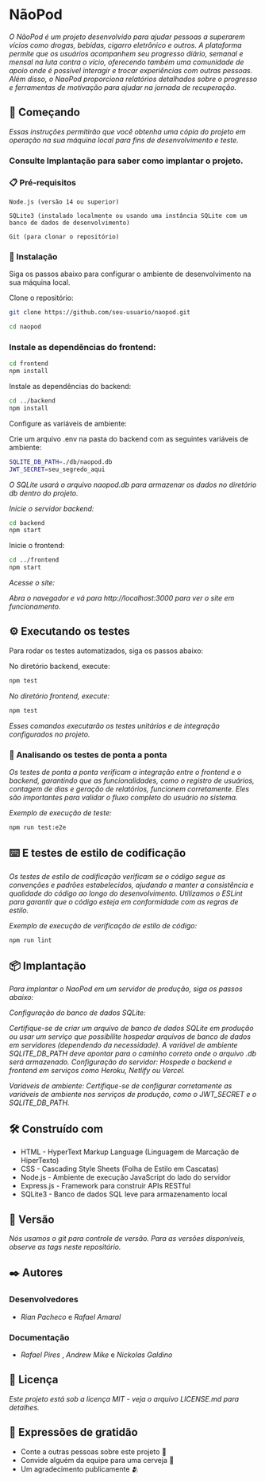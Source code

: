 # NãoPod
*O NãoPod é um projeto desenvolvido para ajudar pessoas a superarem vícios como drogas, bebidas, cigarro eletrônico e outros. A plataforma permite que os usuários acompanhem seu progresso diário, semanal e mensal na luta contra o vício, oferecendo também uma comunidade de apoio onde é possível interagir e trocar experiências com outras pessoas. Além disso, o NaoPod proporciona relatórios detalhados sobre o progresso e ferramentas de motivação para ajudar na jornada de recuperação.*

## 🚀 Começando
*Essas instruções permitirão que você obtenha uma cópia do projeto em operação na sua máquina local para fins de desenvolvimento e teste.*

### Consulte Implantação para saber como implantar o projeto.

### 📋 Pré-requisitos
```
Node.js (versão 14 ou superior)
```

```
SQLite3 (instalado localmente ou usando uma instância SQLite com um banco de dados de desenvolvimento)
```

```
Git (para clonar o repositório)
```

### 🔧 Instalação
Siga os passos abaixo para configurar o ambiente de desenvolvimento na sua máquina local.

Clone o repositório:

``` bash
git clone https://github.com/seu-usuario/naopod.git
```

``` bash
cd naopod
```

### Instale as dependências do frontend:

``` bash
cd frontend
npm install
```

Instale as dependências do backend:

```  bash
cd ../backend
npm install
```

Configure as variáveis de ambiente:

Crie um arquivo .env na pasta do backend com as seguintes variáveis de ambiente:

``` bash
SQLITE_DB_PATH=./db/naopod.db
JWT_SECRET=seu_segredo_aqui
``` 
*O SQLite usará o arquivo naopod.db para armazenar os dados no diretório db dentro do projeto.*

*Inicie o servidor backend:*

``` bash
cd backend
npm start
``` 

Inicie o frontend:

``` bash
cd ../frontend
npm start
``` 

*Acesse o site:*
 
*Abra o navegador e vá para http://localhost:3000 para ver o site em funcionamento.*
 
## ⚙️ Executando os testes
Para rodar os testes automatizados, siga os passos abaixo:

No diretório backend, execute:

``` bash
npm test
```

*No diretório frontend, execute:*

``` bash
npm test
``` 
*Esses comandos executarão os testes unitários e de integração configurados no projeto.*

### 🔩 Analisando os testes de ponta a ponta
*Os testes de ponta a ponta verificam a integração entre o frontend e o backend, garantindo que as funcionalidades, como o registro de usuários, contagem de dias e geração de relatórios, funcionem corretamente. Eles são importantes para validar o fluxo completo do usuário no sistema.*

*Exemplo de execução de teste:*

``` bash
npm run test:e2e
```

## ⌨️ E testes de estilo de codificação
*Os testes de estilo de codificação verificam se o código segue as convenções e padrões estabelecidos, ajudando a manter a consistência e qualidade do código ao longo do desenvolvimento. Utilizamos o ESLint para garantir que o código esteja em conformidade com as regras de estilo.*
 
*Exemplo de execução de verificação de estilo de código:*
``` bash
npm run lint
```

## 📦 Implantação
*Para implantar o NaoPod em um servidor de produção, siga os passos abaixo:*

*Configuração do banco de dados SQLite:*
 
*Certifique-se de criar um arquivo de banco de dados SQLite em produção ou usar um serviço que possibilite hospedar arquivos de banco de dados em servidores (dependendo da necessidade).
A variável de ambiente SQLITE_DB_PATH deve apontar para o caminho correto onde o arquivo .db será armazenado.
Configuração do servidor: Hospede o backend e frontend em serviços como Heroku, Netlify ou Vercel.*

*Variáveis de ambiente: Certifique-se de configurar corretamente as variáveis de ambiente nos serviços de produção, como o JWT_SECRET e o SQLITE_DB_PATH.*

## 🛠️ Construído com
- HTML -  HyperText Markup Language (Linguagem de Marcação de HiperTexto) 
- CSS - Cascading Style Sheets (Folha de Estilo em Cascatas)
- Node.js - Ambiente de execução JavaScript do lado do servidor
- Express.js - Framework para construir APIs RESTful
- SQLite3 - Banco de dados SQL leve para armazenamento local

## 📌 Versão
*Nós usamos o git para controle de versão. Para as versões disponíveis, observe as tags neste repositório.*

## ✒️ Autores
### Desenvolvedores  
- *Rian Pacheco* e *Rafael Amaral*
### Documentação 
- *Rafael Pires* , *Andrew Mike* e *Nickolas Galdino*

## 📄 Licença
*Este projeto está sob a licença MIT - veja o arquivo LICENSE.md para detalhes.*

## 🎁 Expressões de gratidão
* Conte a outras pessoas sobre este projeto 📢
* Convide alguém da equipe para uma cerveja 🍺
* Um agradecimento publicamente 🫂
